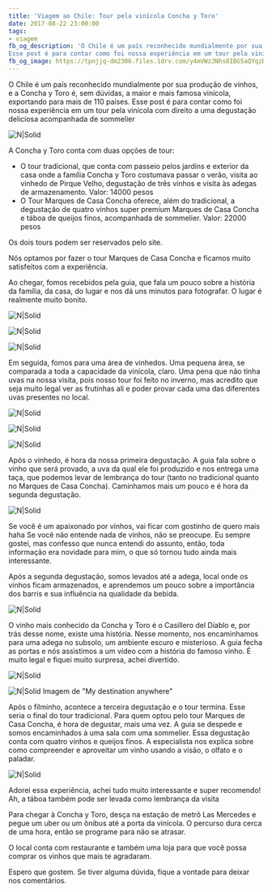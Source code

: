 ```yaml
---
title: 'Viagem ao Chile: Tour pela vinícola Concha y Toro'
date: 2017-08-22 23:00:00
tags:
- viagem 
fb_og_description: 'O Chile é um país reconhecido mundialmente por sua produção de vinhos, e a Concha y Toro é, sem dúvidas, a maior e mais famosa vinícola, exportando para mais de 110 países.
Esse post é para contar como foi nossa experiência em um tour pela vinícola com direito a uma degustação deliciosa acompanhada de sommelier'
fb_og_image: https://tpnjjq-dm2306.files.1drv.com/y4mVWzJNhs8IBG5aQYqzDWf1moughbuNI0IrKPe7Qp9Ph3nRr_MMXwWM3d8ijW3SURMHUjLikricpD2zLu2LT_J8n0F0KgXmHQT40W8aUaxMWweig_a0VI9sPd7WhOcA-l-HgBpJMnG9T8tb5z7ZrnrQieswBNjj72cNPIeW77OQA1v2qx0bKk7vjwddmCykHCaYK9D94eaapLLrUm_UBozrg?width=780&height=520&cropmode=none
---
```


O Chile é um país reconhecido mundialmente por sua produção de vinhos, e a Concha y Toro é, sem dúvidas, a maior e mais famosa vinícola, exportando para mais de 110 países.
Esse post é para contar como foi nossa experiência em um tour pela vinícola com direito a uma degustação deliciosa acompanhada de sommelier

![N|Solid](https://tpnjjq-dm2306.files.1drv.com/y4mVWzJNhs8IBG5aQYqzDWf1moughbuNI0IrKPe7Qp9Ph3nRr_MMXwWM3d8ijW3SURMHUjLikricpD2zLu2LT_J8n0F0KgXmHQT40W8aUaxMWweig_a0VI9sPd7WhOcA-l-HgBpJMnG9T8tb5z7ZrnrQieswBNjj72cNPIeW77OQA1v2qx0bKk7vjwddmCykHCaYK9D94eaapLLrUm_UBozrg?width=780&height=520&cropmode=none)
<!-- more -->

A Concha y Toro conta com duas opções de tour:
- O tour tradicional, que conta com passeio pelos jardins e exterior da casa onde a família Concha y Toro costumava passar o verão, visita ao vinhedo de Pirque Velho, degustação de três vinhos e visita às adegas de armazenamento. Valor: 14000 pesos 
- O Tour Marques de Casa Concha oferece, além do tradicional, a degustação de quatro vinhos super premium Marques de Casa Concha e táboa de queijos finos, acompanhada de sommelier. Valor: 22000 pesos 

Os dois tours podem ser reservados pelo site.

Nós optamos por fazer o tour Marques de Casa Concha e ficamos muito satisfeitos com a experiência.

Ao chegar, fomos recebidos pela guia, que fala um pouco sobre a história da família, da casa, do lugar e nos dá uns minutos para fotografar.
O lugar é realmente muito bonito. 

![N|Solid](https://6l34mg-dm2306.files.1drv.com/y4mjb9gXAWVvYJCRzY1g9DEgqNlGIKzABWL08GvFxaX16k3cN8b9xVSuZLU7u9rATeLXjnrNtO54YMTGdt32epxNg6ChD71ZkSS1RO_A5CVDhONg1cIQItvM0qHJ64I6ZWa410p_ggDawZjGHkJMHAENTGM1CmKCPdgSqHql9406ogcW_jb5KG3k4FaVf0nvsmhi97S4izcyKmnpzAZmXkEug?width=780&height=520&cropmode=none)

![N|Solid](https://jbnmsq-dm2306.files.1drv.com/y4mY9NseqQAIQ197hxQF18kgHN0eLHpH10XmKFlsjiExlLRNa2Z9jIX-XdvbHEPGZdKYOacqDoW85_4uWih3d3KzIslFhXFcf-ls4v4fq1zBJEPIo20Ok0qbBL78bwejzIWXB570kFzr7iG2zEPPvcROnOZPjFy9xEtBgOw3R4SHqN22caljxgHjF9brduW-zvg2SVtNMpmA8s2s-HhYD-BlA?width=780&height=519&cropmode=none)

![N|Solid](https://tpnxsw-dm2306.files.1drv.com/y4mFfLq2IcB-FZrhmQWKZZLwNIJPKo7wU4yNm3bmPT8w8zy5bidV9wk5_rw7ADQlCgmHABvRj8TDcXjePhtE3U4NrKizoeV2bxtn-ZQxJdpXR_1zYkEujU60MQbXDjKynvsNqUlgtvyZJUALcybyMhx_yTdpbTlb3WFhZo7RKacEL0qw-ZlR82pRQNfxxUgIahoifkSoKrmsFCRZBimTkWISg?width=780&height=520&cropmode=none)

Em seguida, fomos para uma área de vinhedos. Uma pequena área, se comparada a toda a capacidade da vinícola, claro.  Uma pena que não tinha uvas na nossa visita, pois nosso tour foi feito no inverno, mas acredito que seja muito legal ver as frutinhas ali e poder provar cada uma das diferentes uvas presentes no local.

![N|Solid](https://tplpmg-dm2306.files.1drv.com/y4mIiiQmwsg3e3_4K9gD0GH2NyDVWlzWnGBK37RO9HSPPcMVxY-S3XuVSbdVwxVFyVeyjFrEix0mJ3pQcrSj71ynqQxhL_XMldaifCcv6XS2tFKmxw76Q6dYMOnPNa3Xj2iB-W8f48mWFKGacqd377N6O9tUZvdp41NN2e-mJYILYwMQoQoD0jjX2IOERDSCY0zWuAWBDwe36kRPokj50ju6w?width=780&height=520&cropmode=none)

![N|Solid](https://tplppa-dm2306.files.1drv.com/y4mLrtH-BuprhWwOH3aKBsxXjfG7A488T_F8_WHQqoFZSgTBNTvhpQnSUkDLOkKK6bxk8v9ER-bHPsTBVwkec-tDjKAFD2vAAmaJ-0DPi4MgNPJB0d3nbyK3jM6-5LfP9B-Bf9WtqmXGEfYTMZ2cVWd-cm2M7O6C9OFF3XikBcA5pMXXZubfb6QckrjfPjZXG8-nUnU7CWdCYnGN2gF5VjoCA?width=780&height=520&cropmode=none)

![N|Solid](https://tpkzdw-dm2306.files.1drv.com/y4mtKBbj1Psmp7YhCxPkXF0-3t_qFUsS0FiEXwgKJbti9huVJATLHLIxoJts4anZX83qWUsqWfUKBIh4EUc9adE_jSyA5c78GzRh_tJiyRcf0kxOFBo6XRjuBRvql_tqtHPZLQAr-tm89gonDaXgh6LOCpvkXqIyOfMOzpqfwFsNDRvk6QZFeY6DOZeCHIIEOiMu8mmNT3cVTiuCzISjJ77Pw?width=780&height=520&cropmode=none)

Após o vinhedo, é hora da nossa primeira degustação. A guia fala sobre o vinho que será provado, a uva da qual ele foi produzido e nos entrega uma taça, que podemos levar de lembrança do tour (tanto no tradicional quanto no Marques de Casa Concha).
Caminhamos mais um pouco e é hora da segunda degustação.

![N|Solid](https://jbmbjg-dm2306.files.1drv.com/y4mN5CH0tQUuxKAPuXEh0Lm0wNB2Lw8TJvT_7BTtiTY9MvsXZ0ZSxdg52QoMjmwb6i6N2C3yq5qhpjPb4qE3BmIegITCeVHYfUVTVnNEKS25Fkd2dvpaL50xux5s_bfBEoC4tiW5xeheNNF3tr0E5uBrZoGdI6yUfu8Nr_E6f_FTynFG46oEkHZm6NKeJnLVd6RbJ0nYDzpbYGFqY3jY-JRrw?width=780&height=520&cropmode=none)

Se você é um apaixonado por vinhos, vai ficar com gostinho de quero mais haha 
Se você não entende nada de vinhos, não se preocupe.
Eu sempre gostei, mas confesso que nunca entendi do assunto, então, toda informação era novidade para mim, o que só tornou tudo ainda mais interessante. 

Após a segunda degustação, somos levados até a adega, local onde os vinhos ficam armazenados, e aprendemos um pouco sobre a importância dos barris e sua influência na qualidade da bebida. 

![N|Solid](https://tpnqba-dm2306.files.1drv.com/y4mYh-4CQc7QYkC8d1FZt9w0v592eCDkvLaYvl1pl_q3rfMhA00Y_5SL_vMIt1PSW5_xBPzEN9mq0ONl1yx2C34aS6IC-hxueTyV5ZFifEwOacDifUS-NdbHeOHqflGlUI8K8m_xbXlWNtdJ7F3g6ZjvcgH1uXnxe1Gq7ZPxkGDOv-9P8UbV2kpotTUDwtMddZMsqWDo4VtLqn54Kg8Hwcgew?width=780&height=520&cropmode=none)

 O vinho mais conhecido da Concha y Toro é o Casillero del Diablo e, por trás desse nome, existe uma história.
 Nesse momento, nos encaminhamos para uma adega no subsolo, um ambiente escuro e misterioso. A guia fecha as portas e nós assistimos a um vídeo com a história do famoso vinho. É muito legal e fiquei muito surpresa, achei divertido. 
 
 ![N|Solid](https://tpm0gw-dm2306.files.1drv.com/y4mu79SfPVEN0hIcktb7246c2PxcMALOplW1jnXTSPPWac1pExIPak0NeZBbtr6T-MHJ--D2muLWgCX_u9kjbz9LVZxCTXO1wiIj4VrZyE2zY7g5VvR77vh-oiyd7dEvDHCDyXZDy_8rpwK19E0ANwCo1VIJnlP8hpX9jIoTnFvlasUFBlz0OZxQCFUWnCUZwy28TNe1uOAexuWyE-KZq561w?width=718&height=478&cropmode=none)

 ![N|Solid](https://tplisq-dm2306.files.1drv.com/y4mGEPDvjK_FhHmxrjmmJeM1jEWTENlwIeqD8-uYweGHGLZ48rlKVkVYNdxj_SsKZ2YrMzloqVdnBGXL6FLOmO5N5d22zj8oVdiN0DUo4hKiW2pLplWH0LZ9KiG5AVfbpON_88WTL_0tk6BT7b5NTcQkPLTr3tZJhxRB3rdnp5mZ4Ocl0nluNXenUo6RV9EQEVB3rXXPD3xop2ZP0LkIyEZJQ?width=780&height=520&cropmode=none) 
Imagem de "My destination anywhere" 
 
 Após o filminho, acontece a terceira degustação e o tour termina. 
 Esse seria o final do tour tradicional. 
 Para quem optou pelo tour Marques de Casa Concha, é hora de degustar, mais uma vez. 
 A guia se despede e somos encaminhados à uma sala com uma sommelier.
 Essa degustação conta com quatro vinhos e queijos finos. 
 A especialista nos explica sobre como compreender e aproveitar um vinho usando a visão, o olfato e o paladar. 
 
 ![N|Solid](https://tpmf4q-dm2306.files.1drv.com/y4mbAOxOchT-jZeVLBllpPojjgpkC7kJYojHq46EgMOGDbtjd-lL3-gF-kk7yiFZtOwLC7R4ESuq8w1nZxW00_5g2esNe9NBbyHqhVdEqe0GkTBJuO4tokBzaqsFgMvvGvXGGBezZSX7Iu7dGFRolu4wv4OtxE1rVh_oPHXQePYJnm6iCRMjArymCAjSAgNIWJlmxqPXRmp2sgaiyf_gcTmAA?width=780&height=520&cropmode=none)
 
 Adorei essa experiência, achei tudo muito interessante e super recomendo!
 Ah, a táboa também pode ser levada como lembrança da visita

Para chegar à Concha y Toro, desça na estação de metrô Las Mercedes e pegue um uber ou um ônibus até a porta da vinícola. O percurso dura cerca de uma hora, então se programe para não se atrasar. 

O local conta com restaurante e também uma loja para que você possa comprar os vinhos que mais te agradaram.

Espero que gostem.
Se tiver alguma dúvida, fique a vontade para deixar nos comentários. 
